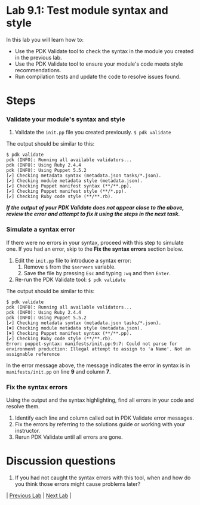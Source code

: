 # Lab 9.1: Test module syntax and style

In this lab you will learn how to:

* Use the PDK Validate tool to check the syntax in the module you created in the previous lab.
* Use the PDK Validate tool to ensure your module's code meets style recommendations.
* Run compilation tests and update the code to resolve issues found.

# Steps

###  Validate your module's syntax and style

1. Validate the `init.pp` file you created previously.
    ```$ pdk validate```

The output should be similar to this:

```
$ pdk validate
pdk (INFO): Running all available validators...
pdk (INFO): Using Ruby 2.4.4
pdk (INFO): Using Puppet 5.5.2
[✔] Checking metadata syntax (metadata.json tasks/*.json).
[✔] Checking module metadata style (metadata.json).
[✔] Checking Puppet manifest syntax (**/**.pp).
[✔] Checking Puppet manifest style (**/*.pp).
[✔] Checking Ruby code style (**/**.rb).
```

**_If the output of your PDK Validate does not appear close to the above, review the error and attempt to fix it using the steps in the next task._**

### Simulate a syntax error

If there were no errors in your syntax, proceed with this step to simulate one. If you had an error, skip to the **Fix the syntax errors** section below.

1. Edit the `init.pp` file to introduce a syntax error:
    1. Remove `$` from the `$servers` variable.
    1. Save the file by pressing `Esc` and typing `:wq` and then `Enter`. 
1. Re-run the PDK Validate tool:
    ```$ pdk validate```
    
The output should be similar to this:

```
$ pdk validate
pdk (INFO): Running all available validators...
pdk (INFO): Using Ruby 2.4.4
pdk (INFO): Using Puppet 5.5.2
[✔] Checking metadata syntax (metadata.json tasks/*.json).
[✖] Checking module metadata style (metadata.json).
[✖] Checking Puppet manifest syntax (**/**.pp).
[✔] Checking Ruby code style (**/**.rb).
Error: puppet-syntax: manifests/init.pp:9:7: Could not parse for environment production: Illegal attempt to assign to 'a Name'. Not an assignable reference
```

In the error message above, the message indicates the error in syntax is in `manifests/init.pp` on line **9** and column **7**.

### Fix the syntax errors

Using the output and the syntax highlighting, find all errors in your code and resolve them.

1. Identify each line and column called out in PDK Validate error messages.
1. Fix the errors by referring to the solutions guide or working with your instructor.
1. Rerun PDK Validate until all errors are gone.

# Discussion questions

1. If you had not caught the syntax errors with this tool, when and how do you think those errors might cause problems later?

|  [Previous Lab](../lab-08.1-Create-a-wrapper-module)  |  [Next Lab](../lab-10.1-Create-roles-and-profiles)  |
